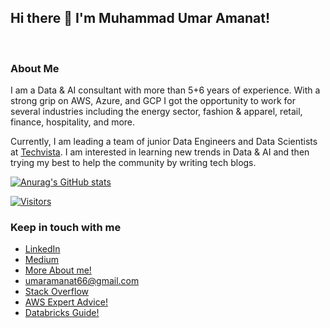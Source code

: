
## Hi there 👋 I'm Muhammad Umar Amanat!



<br />

### About Me

I am a Data & AI consultant with more than 5+6 years of experience. With a strong grip on AWS, Azure, and GCP I got the opportunity to work for several industries including the energy sector, fashion & apparel, retail, finance, hospitality, and more. 

Currently, I am leading a team of junior Data Engineers and Data Scientists at [Techvista](https://www.systemsltd.com/MEA). I am interested in learning new trends in Data & AI and then trying my best to help the community by writing tech blogs.



[![Anurag's GitHub stats](https://github-readme-stats.vercel.app/api?username=MUmarAmanat)](https://github.com/anuraghazra/github-readme-stats)


[![Visitors](https://api.visitorbadge.io/api/visitors?path=MUmarAmanat&countColor=%2337d67a&style=plastic)](https://visitorbadge.io/status?path=MUmarAmanat)



### Keep in touch with me

- [LinkedIn](https://www.linkedin.com/in/mumaramanat)
- [Medium](https://medium.com/@MUmarAmanat)
- [More About me!](https://www.dataandaiwolf.com/)
- umaramanat66@gmail.com
- [Stack Overflow](https://stackoverflow.com/users/6840305/muhammad-umar-amanat)
- [AWS Expert Advice!](https://topmate.io/muhammad_umar_amanat/413153)
- [Databricks Guide!](https://topmate.io/muhammad_umar_amanat/405336)
 
  

  
